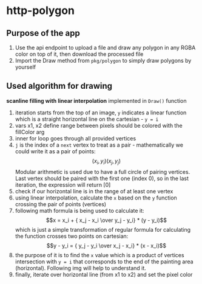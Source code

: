 # http-polygon

## Purpose of the app
1. Use the api endpoint to upload a file and draw any polygon in any RGBA color on top of it, then download the processed file
2. Import the Draw method from `pkg/polygon` to simply draw polygons by yourself

## Used algorithm for drawing
**scanline filling with linear interpolation** implemented in `Draw()` function
1. iteration starts from the top of an image, `y` indicates a linear function which is a straight horizontal line on the cartesian - `y = i`
2. vars x1, x2 define range between pixels should be colored with the fillColor arg
3. inner for loop goes through all provided vertices
4. `j` is the index of a `next` vertex to treat as a pair - mathematically we could write it as a pair of points:
   $$(x_i, y_i)(x_j, y_j)$$
    Modular arithmetic is used due to have a full circle of pairing vertices. Last vertex should be paired with the first one (index 0), so in the last iteration, the expression will return [0]
5. check if our horizontal line is in the range of at least one vertex
6. using linear interpolation, calculate the `x` based on the `y` function crossing the pair of points (vertices)
7. following math formula is being used to calculate it:
   $$x = x_i + { x_j - x_i \over y_j - y_i} * (y - y_i)$$
   which is just a simple transformation of regular formula for calculating the function crosses two points on cartesian:
   $$y - y_i = { y_j - y_i \over x_j - x_i} * (x - x_i)$$
8. the purpose of it is to find the `x` value which is a product of vertices intersection with `y = i` that corresponds to the end of the painting area (horizontal). Following img will help to understand it.
9. finally, iterate over horizontal line (from x1 to x2) and set the pixel color
